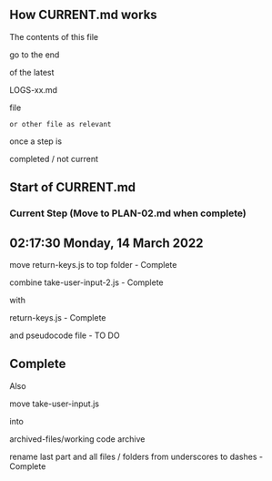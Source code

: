 ## How CURRENT.md works

The contents of this file

go to the end

of the latest 

LOGS-xx.md

file

    or other file as relevant

once a step is 

completed / not current

## Start of CURRENT.md

### Current Step (Move to PLAN-02.md when complete)

## 02:17:30 Monday, 14 March 2022

move return-keys.js to top folder - Complete

combine take-user-input-2.js        - Complete

with

return-keys.js                    - Complete

and pseudocode file             - TO DO



## Complete
Also 

move 
take-user-input.js

into 

archived-files/working code archive


rename last part and all files / folders from underscores to dashes - Complete